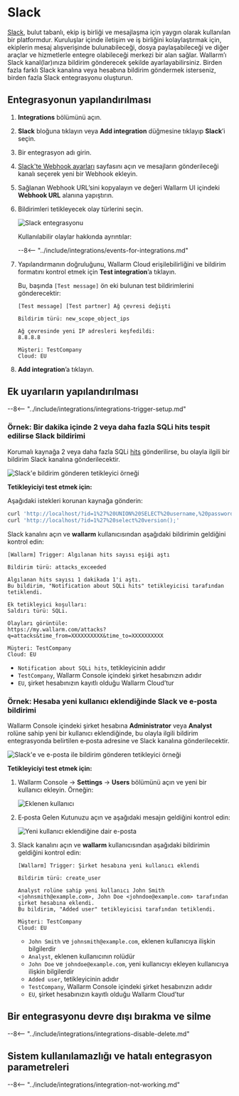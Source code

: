 # Slack

[Slack](https://slack.com/), bulut tabanlı, ekip iş birliği ve mesajlaşma için yaygın olarak kullanılan bir platformdur. Kuruluşlar içinde iletişim ve iş birliğini kolaylaştırmak için, ekiplerin mesaj alışverişinde bulunabileceği, dosya paylaşabileceği ve diğer araçlar ve hizmetlerle entegre olabileceği merkezi bir alan sağlar. Wallarm’ı Slack kanal(lar)ınıza bildirim gönderecek şekilde ayarlayabilirsiniz. Birden fazla farklı Slack kanalına veya hesabına bildirim göndermek isterseniz, birden fazla Slack entegrasyonu oluşturun.

## Entegrasyonun yapılandırılması

1. **Integrations** bölümünü açın.
1. **Slack** bloğuna tıklayın veya **Add integration** düğmesine tıklayıp **Slack**’i seçin.
1. Bir entegrasyon adı girin.
1. [Slack'te Webhook ayarları](https://my.slack.com/services/incoming-webhook/) sayfasını açın ve mesajların gönderileceği kanalı seçerek yeni bir Webhook ekleyin.
1. Sağlanan Webhook URL’sini kopyalayın ve değeri Wallarm UI içindeki **Webhook URL** alanına yapıştırın.
1. Bildirimleri tetikleyecek olay türlerini seçin.

    ![Slack entegrasyonu](../../../images/user-guides/settings/integrations/add-slack-integration.png)

    Kullanılabilir olaylar hakkında ayrıntılar:
      
    --8<-- "../include/integrations/events-for-integrations.md"

1. Yapılandırmanın doğruluğunu, Wallarm Cloud erişilebilirliğini ve bildirim formatını kontrol etmek için **Test integration**’a tıklayın.

    Bu, başında `[Test message]` ön eki bulunan test bildirimlerini gönderecektir:

    ```
    [Test message] [Test partner] Ağ çevresi değişti

    Bildirim türü: new_scope_object_ips

    Ağ çevresinde yeni IP adresleri keşfedildi:
    8.8.8.8

    Müşteri: TestCompany
    Cloud: EU
    ```

1. **Add integration**’a tıklayın.

## Ek uyarıların yapılandırılması

--8<-- "../include/integrations/integrations-trigger-setup.md"

### Örnek: Bir dakika içinde 2 veya daha fazla SQLi hits tespit edilirse Slack bildirimi

Korumalı kaynağa 2 veya daha fazla SQLi [hits](../../../glossary-en.md#hit) gönderilirse, bu olayla ilgili bir bildirim Slack kanalına gönderilecektir.

![Slack'e bildirim gönderen tetikleyici örneği](../../../images/user-guides/triggers/trigger-example1.png)

**Tetikleyiciyi test etmek için:**

Aşağıdaki istekleri korunan kaynağa gönderin:

```bash
curl 'http://localhost/?id=1%27%20UNION%20SELECT%20username,%20password%20FROM%20users--<script>prompt(1)</script>'
curl 'http://localhost/?id=1%27%20select%20version();'
```
Slack kanalını açın ve **wallarm** kullanıcısından aşağıdaki bildirimin geldiğini kontrol edin:

```
[Wallarm] Trigger: Algılanan hits sayısı eşiği aştı

Bildirim türü: attacks_exceeded

Algılanan hits sayısı 1 dakikada 1'i aştı.
Bu bildirim, "Notification about SQLi hits" tetikleyicisi tarafından tetiklendi.

Ek tetikleyici koşulları:
Saldırı türü: SQLi.

Olayları görüntüle:
https://my.wallarm.com/attacks?q=attacks&time_from=XXXXXXXXXX&time_to=XXXXXXXXXX

Müşteri: TestCompany
Cloud: EU
```

* `Notification about SQLi hits`, tetikleyicinin adıdır
* `TestCompany`, Wallarm Console içindeki şirket hesabınızın adıdır
* `EU`, şirket hesabınızın kayıtlı olduğu Wallarm Cloud’tur

### Örnek: Hesaba yeni kullanıcı eklendiğinde Slack ve e‑posta bildirimi

Wallarm Console içindeki şirket hesabına **Administrator** veya **Analyst** rolüne sahip yeni bir kullanıcı eklendiğinde, bu olayla ilgili bildirim entegrasyonda belirtilen e‑posta adresine ve Slack kanalına gönderilecektir.

![Slack'e ve e-posta ile bildirim gönderen tetikleyici örneği](../../../images/user-guides/triggers/trigger-example2.png)

**Tetikleyiciyi test etmek için:**

1. Wallarm Console → **Settings** → **Users** bölümünü açın ve yeni bir kullanıcı ekleyin. Örneğin:

    ![Eklenen kullanıcı](../../../images/user-guides/settings/integrations/webhook-examples/adding-user.png)
2. E‑posta Gelen Kutunuzu açın ve aşağıdaki mesajın geldiğini kontrol edin:

    ![Yeni kullanıcı eklendiğine dair e-posta](../../../images/user-guides/triggers/test-new-user-email-message.png)
3. Slack kanalını açın ve **wallarm** kullanıcısından aşağıdaki bildirimin geldiğini kontrol edin:

    ```
    [Wallarm] Trigger: Şirket hesabına yeni kullanıcı eklendi
    
    Bildirim türü: create_user
    
    Analyst rolüne sahip yeni kullanıcı John Smith <johnsmith@example.com>, John Doe <johndoe@example.com> tarafından şirket hesabına eklendi.
    Bu bildirim, "Added user" tetikleyicisi tarafından tetiklendi.

    Müşteri: TestCompany
    Cloud: EU
    ```

    * `John Smith` ve `johnsmith@example.com`, eklenen kullanıcıya ilişkin bilgilerdir
    * `Analyst`, eklenen kullanıcının rolüdür
    * `John Doe` ve `johndoe@example.com`, yeni kullanıcıyı ekleyen kullanıcıya ilişkin bilgilerdir
    * `Added user`, tetikleyicinin adıdır
    * `TestCompany`, Wallarm Console içindeki şirket hesabınızın adıdır
    * `EU`, şirket hesabınızın kayıtlı olduğu Wallarm Cloud’tur

## Bir entegrasyonu devre dışı bırakma ve silme

--8<-- "../include/integrations/integrations-disable-delete.md"

## Sistem kullanılamazlığı ve hatalı entegrasyon parametreleri

--8<-- "../include/integrations/integration-not-working.md"